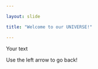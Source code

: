 ```yaml
---

layout: slide

title: "Welcome to our UNIVERSE!"

---
```


Your text

Use the left arrow to go back!
